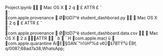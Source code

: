 Project.ipynb
     Mac OS X            	   2   q      £                                      ATTR       £   ˜   
                  ˜   
  com.apple.provenance   ØI¤D7^ê
student_dashborad.py
     Mac OS X            	   2   q      £                                      ATTR       £   ˜   
                  ˜   
  com.apple.provenance   ØI¤D7^ê
  student_dashboard.data.csv
       Mac OS X            	   2   ä                                           ATTR         ´   b                  ´   H  com.apple.macl      ü     com.apple.quarantine  ÁiE§GAN¯”n½H²%d  v¢Ûš7BTŸ³ü ËBf‚                                    q/0087;68ad7a38;WhatsApp; 
  
